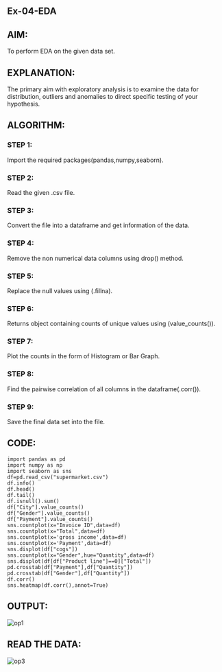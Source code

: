 ## Ex-04-EDA
## AIM:
To perform EDA on the given data set.

## EXPLANATION:
The primary aim with exploratory analysis is to examine the data for distribution, outliers and anomalies to direct specific testing of your hypothesis.

## ALGORITHM:
### STEP 1:
Import the required packages(pandas,numpy,seaborn).

### STEP 2:
Read the given .csv file.

### STEP 3:
Convert the file into a dataframe and get information of the data.

### STEP 4:
Remove the non numerical data columns using drop() method.

### STEP 5:
Replace the null values using (.fillna).

### STEP 6:
Returns object containing counts of unique values using (value_counts()).

### STEP 7:
Plot the counts in the form of Histogram or Bar Graph.

### STEP 8:
Find the pairwise correlation of all columns in the dataframe(.corr()).

### STEP 9:
Save the final data set into the file.

## CODE:
~~~
import pandas as pd
import numpy as np
import seaborn as sns
df=pd.read_csv("supermarket.csv")
df.info()
df.head()
df.tail()
df.isnull().sum()
df["City"].value_counts()
df["Gender"].value_counts()
df["Payment"].value_counts()
sns.countplot(x="Invoice ID",data=df)
sns.countplot(x="Total",data=df)
sns.countplot(x='gross income',data=df)
sns.countplot(x='Payment',data=df)
sns.displot(df["cogs"])
sns.countplot(x="Gender",hue="Quantity",data=df)
sns.displot(df[df["Product line"]==0]["Total"])
pd.crosstab(df["Payment"],df["Quantity"])
pd.crosstab(df["Gender"],df["Quantity"])
df.corr()
sns.heatmap(df.corr(),annot=True)
~~~
## OUTPUT:
![op1](https://user-images.githubusercontent.com/94231938/163914477-c4234171-734d-4a1d-8b43-6a4884047800.png)

## READ THE DATA:
![op3](https://user-images.githubusercontent.com/94231938/163914591-c0916810-0646-4888-b146-0e7f4f46ea74.jpg)


